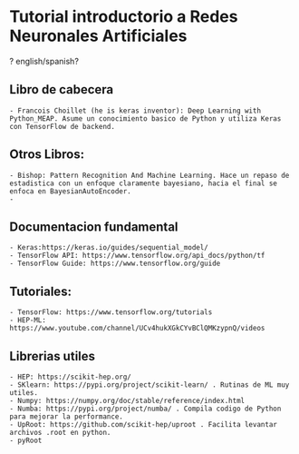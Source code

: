 # Tutorial introductorio a Redes Neuronales Artificiales

? english/spanish?

## Libro de cabecera
    - Francois Choillet (he is keras inventor): Deep Learning with Python_MEAP. Asume un conocimiento basico de Python y utiliza Keras con TensorFlow de backend.

## Otros Libros:
    - Bishop: Pattern Recognition And Machine Learning. Hace un repaso de estadistica con un enfoque claramente bayesiano, hacia el final se enfoca en BayesianAutoEncoder.
    -  

## Documentacion fundamental
    - Keras:https://keras.io/guides/sequential_model/
    - TensorFlow API: https://www.tensorflow.org/api_docs/python/tf
    - TensorFlow Guide: https://www.tensorflow.org/guide

## Tutoriales:
    - TensorFlow: https://www.tensorflow.org/tutorials
    - HEP-ML: https://www.youtube.com/channel/UCv4hukXGkCYvBClQMKzypnQ/videos

## Librerias utiles
    - HEP: https://scikit-hep.org/
    - SKlearn: https://pypi.org/project/scikit-learn/ . Rutinas de ML muy utiles.
    - Numpy: https://numpy.org/doc/stable/reference/index.html 
    - Numba: https://pypi.org/project/numba/ . Compila codigo de Python para mejorar la performance.
    - UpRoot: https://github.com/scikit-hep/uproot . Facilita levantar archivos .root en python.
    - pyRoot

